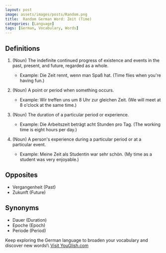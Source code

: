 ```yaml
---
layout: post
image: assets/images/posts/Random.png
title:  Random German Word: Zeit (Time)
categories: [Language]
tags: [German, Vocabulary, Words]
---
```


## Definitions

1. (Noun) The indefinite continued progress of existence and events in the past, present, and future, regarded as a whole.
   - Example: Die Zeit rennt, wenn man Spaß hat. (Time flies when you're having fun.)

2. (Noun) A point or period when something occurs.
   - Example: Wir treffen uns um 8 Uhr zur gleichen Zeit. (We will meet at 8 o'clock at the same time.)

3. (Noun) The duration of a particular period or experience.
   - Example: Die Arbeitszeit beträgt acht Stunden pro Tag. (The working time is eight hours per day.)

4. (Noun) A person's experience during a particular period or at a particular event.
   - Example: Meine Zeit als Studentin war sehr schön. (My time as a student was very enjoyable.)

## Opposites

- Vergangenheit (Past)
- Zukunft (Future)

## Synonyms

- Dauer (Duration)
- Epoche (Epoch)
- Periode (Period)

Keep exploring the German language to broaden your vocabulary and discover new words!\ <a id="yg-widget-0" class="youglish-widget" data-query="Random" data-lang="german" data-components="8412" data-auto-start="0" data-bkg-color="theme_light" data-title="How%20to%20pronounce%20Random%20in%20German"  rel="nofollow" href="https://youglish.com">Visit YouGlish.com</a><script async src="https://youglish.com/public/emb/widget.js" charset="utf-8"></script>